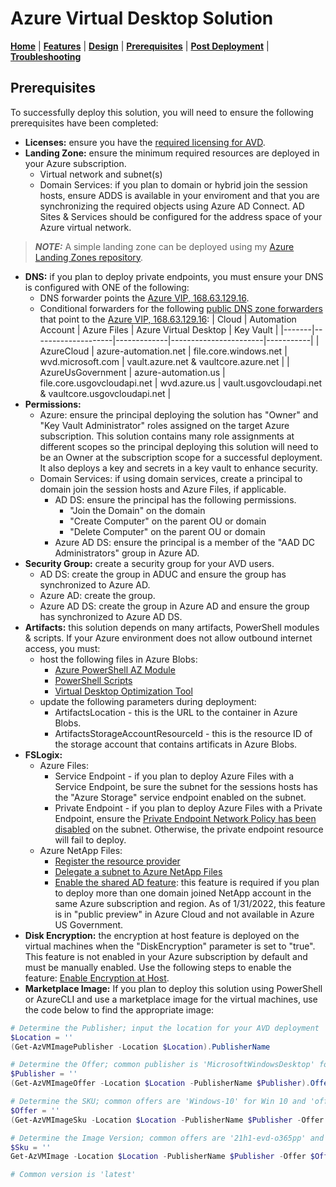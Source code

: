 # Azure Virtual Desktop Solution

[**Home**](../readme.md) | [**Features**](./features.md) | [**Design**](./design.md) | [**Prerequisites**](./prerequisites.md) | [**Post Deployment**](./post.md) | [**Troubleshooting**](./troubleshooting.md)

## Prerequisites

To successfully deploy this solution, you will need to ensure the following prerequisites have been completed:

- **Licenses:** ensure you have the [required licensing for AVD](https://docs.microsoft.com/en-us/azure/virtual-desktop/overview#requirements).
- **Landing Zone:** ensure the minimum required resources are deployed in your Azure subscription.
  - Virtual network and subnet(s)
  - Domain Services: if you plan to domain or hybrid join the session hosts, ensure ADDS is available in your enviroment and that you are synchronizing the required objects using Azure AD Connect. AD Sites & Services should be configured for the address space of your Azure virtual network.

> **_NOTE:_** A simple landing zone can be deployed using my [Azure Landing Zones repository](https://github.com/jamasten/AzureLandingZones).

- **DNS:** if you plan to deploy private endpoints, you must ensure your DNS is configured with ONE of the following:
  - DNS forwarder points the [Azure VIP, 168.63.129.16](https://learn.microsoft.com/azure/virtual-network/what-is-ip-address-168-63-129-16).
  - Conditional forwarders for the following [public DNS zone forwarders](https://learn.microsoft.com/azure/private-link/private-endpoint-dns) that point to the [Azure VIP, 168.63.129.16](https://learn.microsoft.com/azure/virtual-network/what-is-ip-address-168-63-129-16):
    | Cloud | Automation Account | Azure Files | Azure Virtual Desktop | Key Vault |
    |-------|--------------------|-------------|-----------------------|-----------|
    | AzureCloud | azure-automation.net | file.core.windows.net | wvd.microsoft.com | vault.azure.net & vaultcore.azure.net |
    | AzureUsGovernment | azure-automation.us | file.core.usgovcloudapi.net | wvd.azure.us | vault.usgovcloudapi.net & vaultcore.usgovcloudapi.net |
- **Permissions:**
  - Azure: ensure the principal deploying the solution has "Owner" and "Key Vault Administrator" roles assigned on the target Azure subscription. This solution contains many role assignments at different scopes so the principal deploying this solution will need to be an Owner at the subscription scope for a successful deployment. It also deploys a key and secrets in a key vault to enhance security.
  - Domain Services: if using domain services, create a principal to domain join the session hosts and Azure Files, if applicable.
    - AD DS: ensure the principal has the following permissions.
      - "Join the Domain" on the domain
      - "Create Computer" on the parent OU or domain
      - "Delete Computer" on the parent OU or domain
    - Azure AD DS: ensure the principal is a member of the "AAD DC Administrators" group in Azure AD.
- **Security Group:** create a security group for your AVD users.
  - AD DS: create the group in ADUC and ensure the group has synchronized to Azure AD.
  - Azure AD: create the group.
  - Azure AD DS: create the group in Azure AD and ensure the group has synchronized to Azure AD DS.
- **Artifacts:** this solution depends on many artifacts, PowerShell modules & scripts. If your Azure environment does not allow outbound internet access, you must:
  - host the following files in Azure Blobs:
    - [Azure PowerShell AZ Module](https://github.com/Azure/azure-powershell/releases/download/v10.2.0-August2023/Az-Cmdlets-10.2.0.37547-x64.msi)
    - [PowerShell Scripts](https://github.com/jamasten/AzureVirtualDesktop/tree/main/artifacts)
    - [Virtual Desktop Optimization Tool](https://github.com/The-Virtual-Desktop-Team/Virtual-Desktop-Optimization-Tool/archive/refs/heads/main.zip)
  - update the following parameters during deployment:
    - ArtifactsLocation - this is the URL to the container in Azure Blobs.
    - ArtifactsStorageAccountResourceId - this is the resource ID of the storage account that contains artificats in Azure Blobs.
- **FSLogix:**
  - Azure Files:
    - Service Endpoint - if you plan to deploy Azure Files with a Service Endpoint, be sure the subnet for the sessions hosts has the "Azure Storage" service endpoint enabled on the subnet.
    - Private Endpoint - if you plan to deploy Azure Files with a Private Endpoint, ensure the [Private Endpoint Network Policy has been disabled](https://docs.microsoft.com/azure/private-link/disable-private-endpoint-network-policy) on the subnet. Otherwise, the private endpoint resource will fail to deploy.
  - Azure NetApp Files:
    - [Register the resource provider](https://docs.microsoft.com/azure/azure-netapp-files/azure-netapp-files-register)
    - [Delegate a subnet to Azure NetApp Files](https://docs.microsoft.com/azure/azure-netapp-files/azure-netapp-files-delegate-subnet)
    - [Enable the shared AD feature](https://docs.microsoft.com/azure/azure-netapp-files/create-active-directory-connections#shared_ad): this feature is required if you plan to deploy more than one domain joined NetApp account in the same Azure subscription and region.  As of 1/31/2022, this feature is in "public preview" in Azure Cloud and not available in Azure US Government.
- **Disk Encryption:** the encryption at host feature is deployed on the virtual machines when the "DiskEncryption" parameter is set to "true". This feature is not enabled in your Azure subscription by default and must be manually enabled. Use the following steps to enable the feature: [Enable Encryption at Host](https://learn.microsoft.com/azure/virtual-machines/disks-enable-host-based-encryption-portal).
- **Marketplace Image:** If you plan to deploy this solution using PowerShell or AzureCLI and use a marketplace image for the virtual machines, use the code below to find the appropriate image:

```powershell
# Determine the Publisher; input the location for your AVD deployment
$Location = ''
(Get-AzVMImagePublisher -Location $Location).PublisherName

# Determine the Offer; common publisher is 'MicrosoftWindowsDesktop' for Win 10/11
$Publisher = ''
(Get-AzVMImageOffer -Location $Location -PublisherName $Publisher).Offer

# Determine the SKU; common offers are 'Windows-10' for Win 10 and 'office-365' for the Win10/11 multi-session with M365 apps
$Offer = ''
(Get-AzVMImageSku -Location $Location -PublisherName $Publisher -Offer $Offer).Skus

# Determine the Image Version; common offers are '21h1-evd-o365pp' and 'win11-21h2-avd-m365'
$Sku = ''
Get-AzVMImage -Location $Location -PublisherName $Publisher -Offer $Offer -Skus $Sku | Select-Object * | Format-List

# Common version is 'latest'
```
